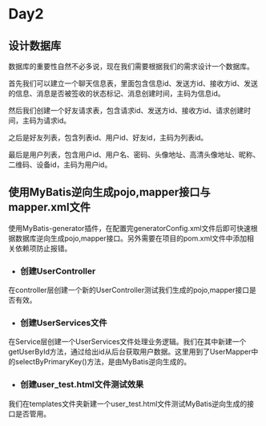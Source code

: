 # Day2

## 设计数据库
数据库的重要性自然不必多说，现在我们需要根据我们的需求设计一个数据库。

首先我们可以建立一个聊天信息表，里面包含信息id、发送方id、接收方id、发送的信息、消息是否被签收的状态标记、消息创建时间，主码为信息id。

然后我们创建一个好友请求表，包含请求id、发送方id、接收方id、请求创建时间，主码为请求id。

之后是好友列表，包含列表id、用户id、好友id，主码为列表id。

最后是用户列表，包含用户id、用户名、密码、头像地址、高清头像地址、昵称、二维码、设备id，主码为用户id。

## 使用MyBatis逆向生成pojo,mapper接口与mapper.xml文件
使用MyBatis-generator插件，在配置完generatorConfig.xml文件后即可快速根据数据库逆向生成pojo,mapper接口。另外需要在项目的pom.xml文件中添加相关依赖项防止报错。

- ### 创建UserController
在controller层创建一个新的UserController测试我们生成的pojo,mapper接口是否有效。

- ### 创建UserServices文件
在Service层创建一个UserServices文件处理业务逻辑。我们在其中新建一个getUserById方法，通过给出id从后台获取用户数据。这里用到了UserMapper中的selectByPrimaryKey()方法，是由MyBatis逆向生成的。

- ### 创建user_test.html文件测试效果
我们在templates文件夹新建一个user_test.html文件测试MyBatis逆向生成的接口是否管用。
